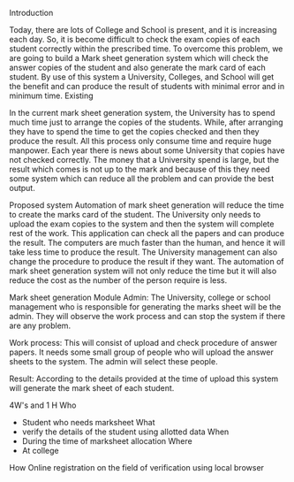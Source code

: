 Introduction

Today, there are lots of College and School is present, and it is increasing each day. So, it is become difficult to check the exam copies of each student correctly within the prescribed time. To overcome this problem, we are going to build a Mark sheet generation system which will check the answer copies of the student and also generate the mark card of each student. By use of this system a University, Colleges, and School will get the benefit and can produce the result of students with minimal error and in minimum time.
Existing

In the current mark sheet generation system, the University has to spend much time just to arrange the copies of the students. While, after arranging they have to spend the time to get the copies checked and then they produce the result. All this process only consume time and require huge manpower. Each year there is news about some University that copies have not checked correctly. The money that a University spend is large, but the result which comes is not up to the mark and because of this they need some system which can reduce all the problem and can provide the best output.

Proposed system
Automation of mark sheet generation will reduce the time to create the marks card of the student. The University only needs to upload the exam copies to the system and then the system will complete rest of the work. This application can check all the papers and can produce the result. The computers are much faster than the human, and hence it will take less time to produce the result. The University management can also change the procedure to produce the result if they want. The automation of mark sheet generation system will not only reduce the time but it will also reduce the cost as the number of the person require is less.

Mark sheet generation Module
Admin: The University, college or school management who is responsible for generating the marks sheet will be the admin. They will observe the work process and can stop the system if there are any problem.

Work process: This will consist of upload and check procedure of answer papers. It needs some small group of people who will upload the answer sheets to the system. The admin will select these people.

Result: According to the details provided at the time of upload this system will generate the mark sheet of each student.



4W's and 1 H
Who
* Student who needs marksheet
What 
* verify the details of the student using allotted data
When 
* During the time of marksheet allocation
Where
* At college

How
Online registration on the field of verification using local browser

